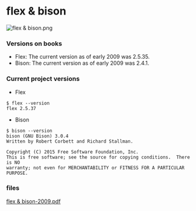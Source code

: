 # flex & bison

![flex & bison.png](/files/226) 

### Versions on books

* Flex: The current version as of early 2009 was 2.5.35.
* Bison: The current version as of early 2009 was 2.4.1.

### Current project versions
* Flex
```
$ flex --version
flex 2.5.37
```
* Bison
```
$ bison --version
bison (GNU Bison) 3.0.4
Written by Robert Corbett and Richard Stallman.

Copyright (C) 2015 Free Software Foundation, Inc.
This is free software; see the source for copying conditions.  There is NO
warranty; not even for MERCHANTABILITY or FITNESS FOR A PARTICULAR PURPOSE.
```
### files
[flex & bison-2009.pdf](/files/225) 
